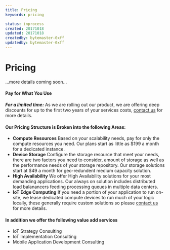 ```yaml
---
title: Pricing
keywords: pricing

status: inprocess
created: 20171018
updated: 20171018
createdby: bytemaster-0xff
updatedby: bytemaster-0xff
---
```


# Pricing

...more details coming soon...

#### Pay for What You Use
   ***For a limited time:*** As we are rolling out our product, we are offering deep discounts for up to the first 
two years of your services costs, [contact us](http://support.nuviot.com/contactus?source=pricing) for more details.

#### Our Pricing Structure is Broken into the following Areas:

* **Compute Resources** Based on your scalability needs, pay for only the compute resources you need.  Our plans start as little as $199 a month for a dedicated instance.
* **Device Storage** Configure the storage resource that meet your needs, there are two factors you need to consider, amount of storage as well as the performance needs of your storage repository.  Our storage solutions start at $49 a month for geo-redundent medium capacity solution.
* **High Availability** We offer High Availability solutions for your most demanding applications.  Our always on solution includes distributed load balanancers feeding processing queues in multiple data centers.
* **IoT Edge Computing** If you need a portion of your application to run on-site, we lease dedicated compute devices to run much of your logic locally, these generally require custom solutions so please [contact us](http://support.nuviot.com/contactus?source=edgecomputing) for more details.

#### In addition we offer the following value add services
   
* IoT Strategy Consulting
* IoT Implementation Consulting
* Mobile Application Development Consulting
 